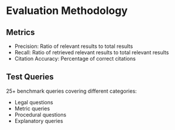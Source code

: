 # Evaluation Methodology

## Metrics

- Precision: Ratio of relevant results to total results
- Recall: Ratio of retrieved relevant results to total relevant results
- Citation Accuracy: Percentage of correct citations

## Test Queries

25+ benchmark queries covering different categories:
- Legal questions
- Metric queries
- Procedural questions
- Explanatory queries




